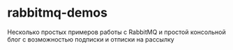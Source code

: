 # rabbitmq-demos
<p>Несколько простых примеров работы с RabbitMQ и простой консольной блог с возможностью подписки и отписки на рассылку</p>
